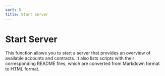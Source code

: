 ```yaml
---
sort: 5
title: Start Server
---
```


# Start Server

This function allows you to start a server that provides an overview of available accounts and contracts. It also lists scripts with their corresponding README files, which are converted from Markdown format to HTML format.
